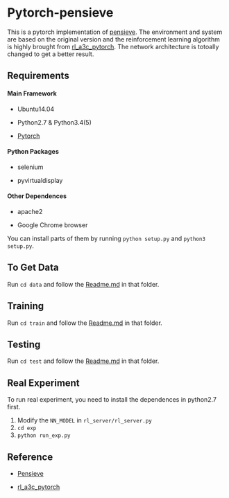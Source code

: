 # Pytorch-pensieve
This is a pytorch implementation of [pensieve](https://github.com/shinshiner/Pytorch-pensieve#reference). The environment and system are based on the original version and the reinforcement learning algorithm is highly brought from [rl_a3c_pytorch](https://github.com/shinshiner/Pytorch-pensieve#reference). The network architecture is totoally changed to get a better result.

## Requirements
#### Main Framework
* Ubuntu14.04

* Python2.7 & Python3.4(5)

* [Pytorch](http://pytorch.org/)

#### Python Packages
* selenium

* pyvirtualdisplay

#### Other Dependences
* apache2

* Google Chrome browser

You can install parts of them by running `python setup.py` and `python3 setup.py`.

## To Get Data
Run `cd data` and follow the [Readme.md](https://github.com/shinshiner/Pytorch-pensieve/blob/master/data/Readme.md) in that folder.

## Training
Run `cd train` and follow the [Readme.md](https://github.com/shinshiner/Pytorch-pensieve/blob/master/train/Readme.md) in that folder.

## Testing
Run `cd test` and follow the [Readme.md](https://github.com/shinshiner/Pytorch-pensieve/blob/master/test/Readme.md) in that folder.

## Real Experiment
To run real experiment, you need to install the dependences in python2.7 first.

1) Modify the `NN_MODEL` in `rl_server/rl_server.py`
2) `cd exp`
3) `python run_exp.py`

## Reference
* [Pensieve](https://github.com/hongzimao/pensieve)

* [rl_a3c_pytorch](https://github.com/dgriff777/rl_a3c_pytorch)
